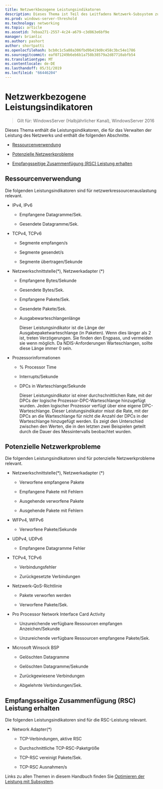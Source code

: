 ```yaml
---
title: Netzwerkbezogene Leistungsindikatoren
description: Dieses Thema ist Teil des Leitfadens Netzwerk-Subsystem zur Leistungsoptimierung für Windows Server 2016.
ms.prod: windows-server-threshold
ms.technology: networking
ms.topic: article
ms.assetid: 7ebaa271-2557-4c24-a679-c3d863e6bf9e
manager: brianlic
ms.author: pashort
author: shortpatti
ms.openlocfilehash: bcb0c1c5a08a306fbd9b419d0c458c3bc54e1786
ms.sourcegitcommit: eaf071249b6eb6b1a758b38579a2d87710abfb54
ms.translationtype: MT
ms.contentlocale: de-DE
ms.lasthandoff: 05/31/2019
ms.locfileid: "66446204"
---
```

# <a name="network-related-performance-counters"></a>Netzwerkbezogene Leistungsindikatoren

>Gilt für: WindowsServer (Halbjährlicher Kanal), WindowsServer 2016

Dieses Thema enthält die Leistungsindikatoren, die für das Verwalten der Leistung des Netzwerks und enthält die folgenden Abschnitte.  
  
-   [Ressourcenverwendung](#bkmk_ru)  
  
-   [Potenzielle Netzwerkprobleme](#bkmk_np)  
  
-   [Empfangsseitige Zusammenfügung (RSC) Leistung erhalten](#bkmk_rsc)  
  
##  <a name="bkmk_ru"></a> Ressourcenverwendung  

Die folgenden Leistungsindikatoren sind für netzwerkressourcenauslastung relevant.  
  
- IPv4, IPv6  
  
  -   Empfangene Datagramme/Sek.  
  
  -   Gesendete Datagramme/Sek.  
  
- TCPv4, TCPv6  
  
  -   Segmente empfangen/s  
  
  -   Segmente gesendet/s  
  
  -   Segmente übertragen/Sekunde  
  
- Netzwerkschnittstelle(*), Netzwerkadapter (\*)  
  
  - Empfangene Bytes/Sekunde  
  
  - Gesendete Bytes/Sek.  
  
  - Empfangene Pakete/Sek.  
  
  - Gesendete Pakete/Sek.  
  
  - Ausgabewarteschlangenlänge  
  
    Dieser Leistungsindikator ist die Länge der Ausgabepaketwarteschlange \(in Paketen\). Wenn dies länger als 2 ist, treten Verzögerungen. Sie finden den Engpass, und vermeiden sie wenn möglich. Da NDIS-Anforderungen Warteschlangen, sollte diese Länge immer 0 sein.  
  
- Prozessorinformationen  
  
  - % Processor Time  
  
  - Interrupts/Sekunde  
  
  - DPCs in Warteschlange/Sekunde  
  
    Dieser Leistungsindikator ist einer durchschnittlichen Rate, mit der DPCs der logische Prozessor-DPC-Warteschlange hinzugefügt wurden. Jeden logischer Prozessor verfügt über eine eigene DPC-Warteschlange. Dieser Leistungsindikator misst die Rate, mit der DPCs an die Warteschlange für nicht die Anzahl der DPCs in der Warteschlange hinzugefügt werden. Es zeigt den Unterschied zwischen den Werten, die in den letzten zwei Beispielen geteilt durch die Dauer des Messintervalls beobachtet wurden.  
  
##  <a name="bkmk_np"></a> Potenzielle Netzwerkprobleme  

Die folgenden Leistungsindikatoren sind für potenzielle Netzwerkprobleme relevant.  
  
-   Netzwerkschnittstelle(*), Netzwerkadapter (\*)  
  
    -   Verworfene empfangene Pakete  
  
    -   Empfangene Pakete mit Fehlern  
  
    -   Ausgehende verworfene Pakete  
  
    -   Ausgehende Pakete mit Fehlern  
  
-   WFPv4, WFPv6  
  
    -   Verworfene Pakete/Sekunde

-   UDPv4, UDPv6

    -   Empfangene Datagramme Fehler  
  
-   TCPv4, TCPv6  
  
    -   Verbindungsfehler  
  
    -   Zurückgesetzte Verbindungen  
  
-   Netzwerk-QoS-Richtlinie  
  
    -   Pakete verworfen werden  
  
    -   Verworfene Pakete/Sek.  
  
-   Pro Processor Network Interface Card Activity  
  
    -   Unzureichende verfügbare Ressourcen empfangen Anzeichen/Sekunde  
  
    -   Unzureichende verfügbare Ressourcen empfangene Pakete/Sek.  
  
-   Microsoft Winsock BSP  
  
    -   Gelöschten Datagramme  
  
    -   Gelöschten Datagramme/Sekunde  
  
    -   Zurückgewiesene Verbindungen  
  
    -   Abgelehnte Verbindungen/Sek.  
  
##  <a name="bkmk_rsc"></a> Empfangsseitige Zusammenfügung (RSC) Leistung erhalten  

Die folgenden Leistungsindikatoren sind für die RSC-Leistung relevant.  
  
-   Network Adapter(*)  
  
    -   TCP-Verbindungen, aktive RSC  
  
    -   Durchschnittliche TCP-RSC-Paketgröße  
  
    -   TCP-RSC vereinigt Pakete/Sek.  
  
    -   TCP-RSC Ausnahmen/s

Links zu allen Themen in diesem Handbuch finden Sie [Optimieren der Leistung mit Subsystem](net-sub-performance-top.md).